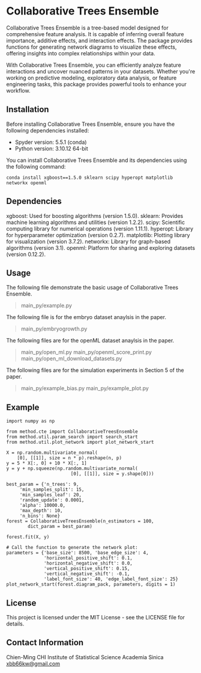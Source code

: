 # Collaborative Trees Ensemble


Collaborative Trees Ensemble is a tree-based model designed for comprehensive feature analysis. It is capable of inferring overall feature importance, additive effects, and interaction effects. The package provides functions for generating network diagrams to visualize these effects, offering insights into complex relationships within your data.

With Collaborative Trees Ensemble, you can efficiently analyze feature interactions and uncover nuanced patterns in your datasets. Whether you're working on predictive modeling, exploratory data analysis, or feature engineering tasks, this package provides powerful tools to enhance your workflow.


## Installation

Before installing Collaborative Trees Ensemble, ensure you have the following dependencies installed:

* Spyder version: 5.5.1 (conda)
* Python version: 3.10.12 64-bit

You can install Collaborative Trees Ensemble and its dependencies using the following command:

`conda install xgboost==1.5.0 sklearn scipy hyperopt matplotlib networkx openml`


## Dependencies

xgboost: Used for boosting algorithms (version 1.5.0).
sklearn: Provides machine learning algorithms and utilities (version 1.2.2).
scipy: Scientific computing library for numerical operations (version 1.11.1).
hyperopt: Library for hyperparameter optimization (version 0.2.7).
matplotlib: Plotting library for visualization (version 3.7.2).
networkx: Library for graph-based algorithms (version 3.1).
openml: Platform for sharing and exploring datasets (version 0.12.2).

## Usage

The following file demonstrate the basic usage of Collaborative Trees Ensemble.

>main_py/example.py

The following file is for the embryo dataset anaylsis in the paper.

>main_py/embryogrowth.py

The following files are for the openML dataset anaylsis in the paper.

>main_py/open_ml.py
>main_py/openml_score_print.py
>main_py/open_ml_download_datasets.py

The following files are for the simulation experiments in Section 5 of the paper.

>main_py/example_bias.py
>main_py/example_plot.py



## Example
```
import numpy as np

from method.cte import CollaborativeTreesEnsemble 
from method.util.param_search import search_start
from method.util.plot_network import plot_network_start

X = np.random.multivariate_normal(
    [0], [[1]], size = n * p).reshape(n, p)
y = 5 * X[:, 0] + 10 * X[:, 1]
y = y + np.squeeze(np.random.multivariate_normal(
                        [0], [[1]], size = y.shape[0]))

best_param = {'n_trees': 9,
     'min_samples_split': 15,
     'min_samples_leaf': 20,
     'random_update': 0.0001,
     'alpha': 10000.0,
     'max_depth': 10,
     'n_bins': None}
forest = CollaborativeTreesEnsemble(n_estimators = 100,
        dict_param = best_param)

forest.fit(X, y)

# Call the function to generate the network plot:
parameters = {'base_size': 8500, 'base_edge_size': 4,
              'horizontal_positive_shift': 0.1,
              'horizontal_negative_shift': 0.0,
              'vertical_positive_shift': 0.15,
              'vertical_negative_shift': -0.1,
              'label_font_size': 40, 'edge_label_font_size': 25}
plot_network_start(forest.diagram_pack, parameters, digits = 1)
```

## License

This project is licensed under the MIT License - see the LICENSE file for details.

## Contact Information

Chien-Ming CHI
Institute of Statistical Science 
Academia Sinica
xbb66kw@gmail.com


